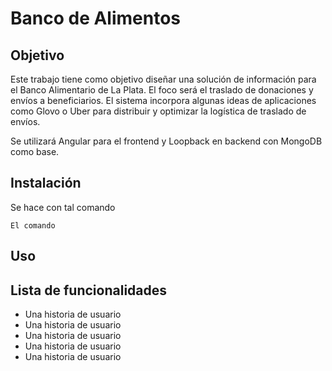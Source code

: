 # Banco de Alimentos

## Objetivo

Este trabajo tiene como objetivo diseñar una solución de información para el Banco Alimentario de La Plata. El foco será el traslado de donaciones y envíos a beneficiarios. El sistema incorpora algunas ideas de aplicaciones como Glovo o Uber para distribuir y optimizar la
logística de traslado de envíos.

Se utilizará Angular para el frontend y Loopback en backend con MongoDB como base.

## Instalación

Se hace con tal comando

```
El comando
```

## Uso

## Lista de funcionalidades

* Una historia de usuario
* Una historia de usuario
* Una historia de usuario
* Una historia de usuario
* Una historia de usuario
